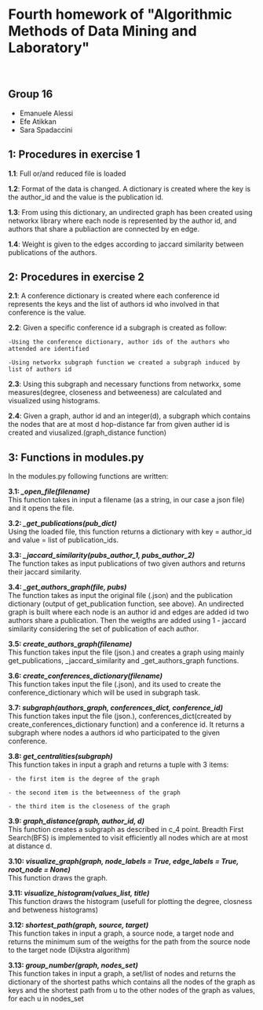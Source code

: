 # Fourth homework of "Algorithmic Methods of Data Mining and Laboratory"
<br/>

## Group 16
* Emanuele Alessi
* Efe Atikkan
* Sara Spadaccini

## 1: Procedures in exercise 1

<b>1.1</b>: Full or/and reduced file is loaded

<b>1.2</b>: Format of the data is changed. A dictionary is created where the key is the author_id and the
value is the publication id.

<b>1.3</b>: From using this dictionary, an undirected graph has been created using networkx library where
each node is represented by the author id, and authors that share a publiaction are connected by
en edge. 

<b>1.4</b>: Weight is given to the edges according to jaccard similarity between publications of
the authors.

## 2: Procedures in exercise 2

<b>2.1</b>: A conference dictionary is created where each conference id represents the keys and 
the list of authors id who involved in that conference is the value.

<b>2.2</b>: Given a specific conference id a subgraph is created as follow:

	-Using the conference dictionary, author ids of the authors who attended are identified
	
	-Using networkx subgraph function we created a subgraph induced by list of authors id

<b>2.3</b>: Using this subgraph and necessary functions from networkx, some measures(degree,
closeness and betweeness) are calculated and visualized using histograms.

<b>2.4</b>: Given a graph, author id and an integer(d), a subgraph which contains the nodes that are
at most d hop-distance far from given auther id is created and viusalized.(graph_distance function)


## 3: Functions in modules.py

In the modules.py following functions are written:

<b>3.1: <i>_open_file(filename)</i></b><br/>
This function takes in input a filename (as a string, in our case a
json file) and it opens the file.

<b>3.2: <i>_get_publications(pub_dict)</i></b><br/>
Using the loaded file, this function returns a dictionary with  key =  author_id and value = list of publication_ids.

<b>3.3: <i>_jaccard_similarity(pubs_author_1, pubs_author_2)</i></b><br/>
The function takes as input publications of two given authors and returns their jaccard similarity.

<b>3.4: <i>_get_authors_graph(file, pubs)</i></b><br/>
The function takes as input the original file (.json) and the publication dictionary (output of get_publication function, see above).
An undirected graph is built where each node is an author id and edges are added id two authors share a publication.
Then the weigths are added using 1 - jaccard similarity considering the set of publication of each author.    

<b>3.5: <i>create_authors_graph(filename)</i></b><br/> 
This function takes input the file (json.) and creates a graph using mainly get_publications, _jaccard_similarity and _get_authors_graph functions.

<b>3.6: <i>create_conferences_dictionary(filename)</i></b><br/>
This function takes input the file (.json), and its used to create the conference_dictionary which will be used in subgraph task.

<b>3.7: <i>subgraph(authors_graph, conferences_dict, conference_id)</i></b><br/> 
This function takes input the file (json.), conferences_dict(created by create_conferences_dictionary function) and 
a conference id. It returns a subgraph where nodes a authors id who participated to the given conference. 

<b>3.8: <i>get_centralities(subgraph)</i></b><br/>
This function takes in input a graph and returns a tuple with
	 3 items:
	 
    - the first item is the degree of the graph
    
    - the second item is the betweenness of the graph
    
    - the third item is the closeness of the graph

<b>3.9: <i>graph_distance(graph, author_id, d)</i></b><br/>
This function creates a subgraph as described in c_4 point. Breadth First Search(BFS) is implemented to visit efficiently  all nodes which are at most at distance d.

<b>3.10: <i>visualize_graph(graph, node_labels = True, edge_labels = True, root_node = None)</i></b><br/>
This function draws the graph.

<b>3.11: <i>visualize_histogram(values_list, title)</i></b><br/>
This function draws the histogram (usefull for plotting the degree, closness and betweness histograms)

<b>3.12: <i>shortest_path(graph, source, target)</i></b><br/>
This function takes in input a graph, a source node, a target node and 
returns the minimum sum of the weigths for the path from the source node to the target node (Dijkstra algorithm)

<b>3.13: <i>group_number(graph, nodes_set)</i></b><br/>
This function takes in input a graph, a set/list of nodes and returns the  dictionary of the shortest paths which contains all 
the nodes of the graph as keys and the shortest path from u to the other nodes of the graph as values, for each u in nodes_set
  
